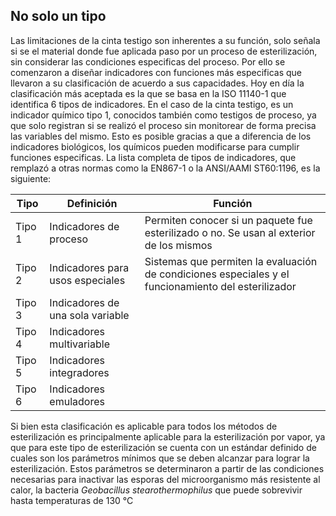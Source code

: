 ## No solo un tipo
Las limitaciones de la cinta testigo son inherentes a su función, solo señala si se el material donde fue aplicada paso por un proceso de
esterilización, sin considerar las condiciones especificas del proceso.
Por ello se comenzaron a diseñar indicadores con funciones más especificas
que llevaron a su clasificación de acuerdo a sus capacidades. Hoy en día
la clasificación más aceptada es la que se basa en la ISO 11140-1 que
identifica 6 tipos de indicadores. En el caso de la cinta testigo, es un
indicador químico tipo 1, conocidos también como testigos de proceso, ya
que solo registran si se realizó el proceso sin monitorear de forma
precisa las variables del mismo. Esto es posible gracias a que
a diferencia de los indicadores biológicos, los químicos pueden
modificarse para cumplir funciones especificas. La lista completa de tipos
de indicadores, que remplazó a otras normas como la EN867-1 o la ANSI/AAMI
ST60:1196, es la siguiente:

| Tipo   | Definición                       | Función                                                                                               |
| ------ | -----------------------          | ---------                                                                                             |
| Tipo 1 | Indicadores de proceso           | Permiten conocer si un paquete fue esterilizado o no. Se usan al exterior de los mismos              |
| Tipo 2 | Indicadores para usos especiales | Sistemas que permiten la evaluación de condiciones especiales y el funcionamiento del esterilizador |
| Tipo 3 | Indicadores de una sola variable |
| Tipo 4 | Indicadores multivariable        |
| Tipo 5 | Indicadores integradores         |
| Tipo 6 | Indicadores emuladores           |


Si bien esta clasificación es aplicable para todos los métodos de esterilización es principalmente aplicable para la esterilización por vapor, ya que para este tipo de esterilización se cuenta con un estándar definido de cuales son los parámetros mínimos que se deben alcanzar para lograr la esterilización. Estos parámetros se determinaron a partir de las condiciones necesarias para inactivar las esporas del microorganismo más resistente al calor, la bacteria *Geobacillus stearothermophilus* que puede sobrevivir hasta temperaturas de 130 °C


